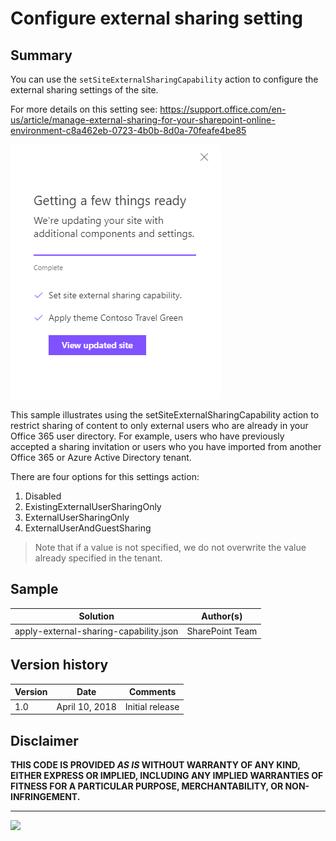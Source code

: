 # Configure external sharing setting

## Summary

You can use the `setSiteExternalSharingCapability` action to configure the external sharing settings of the site.

For more details on this setting see: https://support.office.com/en-us/article/manage-external-sharing-for-your-sharepoint-online-environment-c8a462eb-0723-4b0b-8d0a-70feafe4be85

![External sharing applied in panel](screenshot-site-external-sharing-script-action.png)

This sample illustrates using the setSiteExternalSharingCapability action to restrict sharing of content to only external users who are already in your Office 365 user directory. For example, users who have previously accepted a sharing invitation or users who you have imported from another Office 365 or Azure Active Directory tenant.

There are four options for this settings action:

1. Disabled
2. ExistingExternalUserSharingOnly
3. ExternalUserSharingOnly
4. ExternalUserAndGuestSharing

> Note that if a value is not specified, we do not overwrite the value already specified in the tenant.



## Sample

Solution|Author(s)
--------|---------
apply-external-sharing-capability.json | SharePoint Team

## Version history

Version|Date|Comments
-------|----|--------
1.0|April 10, 2018|Initial release

## Disclaimer
**THIS CODE IS PROVIDED *AS IS* WITHOUT WARRANTY OF ANY KIND, EITHER EXPRESS OR IMPLIED, INCLUDING ANY IMPLIED WARRANTIES OF FITNESS FOR A PARTICULAR PURPOSE, MERCHANTABILITY, OR NON-INFRINGEMENT.**

---



<img src="https://telemetry.sharepointpnp.com/sp-dev-site-scripts/site-apply-external-sharing-setting" />